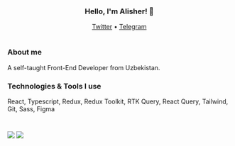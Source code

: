 <h3 align="center"> Hello, I'm Alisher! 👋</h3>

<p align="center">
  <a href="https://twitter.com">Twitter</a> •
  <a href="https://t.me/">Telegram</a>
</p>

#

### About me
A self-taught Front-End Developer from Uzbekistan.

### Technologies & Tools I use
React, Typescript, Redux, Redux Toolkit, RTK Query, React Query, Tailwind, Git, Sass, Figma



#
<a href="https://www.buymeacoffee.com/yuksak" target="_blank" style="display: inline-block;">
  <img 
     src="https://img.shields.io/badge/Donate-Buy%20Me%20A%20Coffee-orange.svg?style=flat-square&logo=buymeacoffee" 
     align="center"
  />
</a>
<img src="https://komarev.com/ghpvc/?username=yuksak&&style=flat-square" align="center" />
<br />
